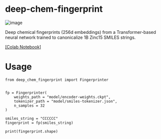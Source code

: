# deep-chem-fingerprint

![image](https://user-images.githubusercontent.com/14167817/214374581-5c5d2c93-e758-40d4-ae2e-334f300cb518.png)

Deep chemical fingerprints (256d embeddings) from a Transformer-based neural network trained to canonicalize 1B Zinc15 SMILES strings.

[[Colab Notebook]](https://colab.research.google.com/drive/15cVZpu7M7-qiH6iSsDcjlCyaB8glvcM3?usp=sharing)

# Usage
```python3
from deep_chem_fingerprint import Fingerprinter


fp = Fingerprinter(
    weights_path = "model/encoder-weights.ckpt",
    tokenizer_path = "model/smiles-tokenizer.json",
    n_samples = 32
)

smiles_string = "CCCCCC"
fingerprint = fp(smiles_string)

print(fingerprint.shape)
```
